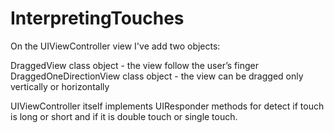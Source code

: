 # InterpretingTouches

On the UIViewController view I've add two objects:

DraggedView class object - the view follow the user’s finger
DraggedOneDirectionView class object - the view can be dragged only vertically or horizontally

UIViewController itself implements UIResponder methods for detect if touch is long or short and if it is double touch or single touch.
